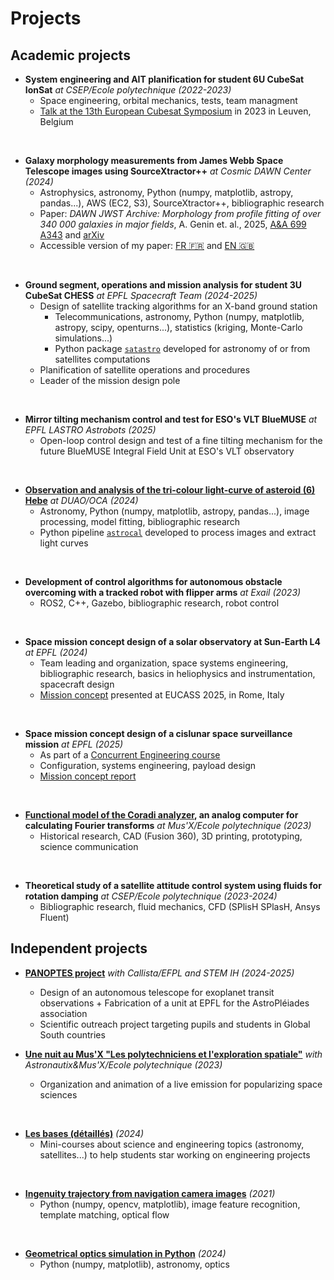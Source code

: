 # Projects

## Academic projects

* **System engineering and AIT planification for student 6U CubeSat IonSat** *at CSEP/Ecole polytechnique (2022-2023)*
  * Space engineering, orbital mechanics, tests, team managment
  * [Talk at the 13th European Cubesat Symposium](https://www.conftool.com/cubesat2023/index.php?page=browseSessions&form_session=13&presentations=hide) in 2023 in Leuven, Belgium
 
 <p> <br> </p>

* **Galaxy morphology measurements from James Webb Space Telescope images using SourceXtractor++** *at Cosmic DAWN Center (2024)*
  * Astrophysics, astronomy, Python (numpy, matplotlib, astropy, pandas...), AWS (EC2, S3), SourceXtractor++, bibliographic research
  * Paper: *DAWN JWST Archive: Morphology from profile fitting of over 340 000 galaxies in major fields*, A. Genin et. al., 2025, [A&A 699 A343](https://www.aanda.org/articles/aa/full_html/2025/07/aa55504-25/aa55504-25.html) and [arXiv](https://arxiv.org/abs/2505.21622)
  * Accessible version of my paper: [FR 🇫🇷](assets/Paper_easy-to-read_FR.pdf) and [EN 🇬🇧](assets/Paper_easy-to-read_EN.pdf)

<p> <br> </p>

* **Ground segment, operations and mission analysis for student 3U CubeSat CHESS** *at EPFL Spacecraft Team (2024-2025)*
  * Design of satellite tracking algorithms for an X-band ground station
    * Telecommunications, astronomy, Python (numpy, matplotlib, astropy, scipy, openturns...), statistics (kriging, Monte-Carlo simulations...)
    * Python package [`satastro`](https://github.com/AstroAure/satastro) developed for astronomy of or from satellites computations 
  * Planification of satellite operations and procedures
  * Leader of the mission design pole 

<p> <br> </p>

* **Mirror tilting mechanism control and test for ESO's VLT BlueMUSE** *at EPFL LASTRO Astrobots (2025)*
  * Open-loop control design and test of a fine tilting mechanism for the future BlueMUSE Integral Field Unit at ESO's VLT observatory
    
<p> <br> </p>

* **[Observation and analysis of the tri-colour light-curve of asteroid (6) Hebe](assets/Rapport_DUAO-AurelienGenin_Asteroides.pdf)** *at DUAO/OCA (2024)*
  * Astronomy, Python (numpy, matplotlib, astropy, pandas...), image processing, model fitting, bibliographic research
  * Python pipeline [`astrocal`](https://github.com/AstroAure/AstroCal) developed to process images and extract light curves
 
 <p> <br> </p>

* **Development of control algorithms for autonomous obstacle overcoming with a tracked robot with flipper arms** *at Exail (2023)*
  * ROS2, C++, Gazebo, bibliographic research, robot control
 
 <p> <br> </p>

* **Space mission concept design of a solar observatory at Sun-Earth L4** *at EPFL (2024)*
  * Team leading and organization, space systems engineering, bibliographic research, basics in heliophysics and instrumentation, spacecraft design
  * [Mission concept](assets/SOL_EUCASS_Article.pdf) presented at EUCASS 2025, in Rome, Italy
 
 <p> <br> </p>

* **Space mission concept design of a cislunar space surveillance mission** *at EPFL (2025)*
  * As part of a [Concurrent Engineering course](https://edu.epfl.ch/coursebook/fr/concurrent-engineering-of-space-missions-ENG-411)
  * Configuration, systems engineering, payload design
  * [Mission concept report](https://cdf.epfl.ch/ce_studies/2025_ENG-411)
 
<p> <br> </p>

* **[Functional model of the Coradi analyzer](https://portail.polytechnique.edu/musx/fr/lobjet-davril-2023-lanalyseur-coradi), an analog computer for calculating Fourier transforms** *at Mus'X/Ecole polytechnique (2023)*
  * Historical research, CAD (Fusion 360), 3D printing, prototyping, science communication
 
 <p> <br> </p>

* **Theoretical study of a satellite attitude control system using fluids for rotation damping** *at CSEP/Ecole polytechnique (2023-2024)*
  * Bibliographic research, fluid mechanics, CFD (SPlisH SPlasH, Ansys Fluent)

## Independent projects

* **[PANOPTES project](https://www.projectpanoptes.org/)** *with Callista/EFPL and STEM IH (2024-2025)*
  * Design of an autonomous telescope for exoplanet transit observations + Fabrication of a unit at EPFL for the AstroPléiades association
  * Scientific outreach project targeting pupils and students in Global South countries

* **[Une nuit au Mus'X "Les polytechniciens et l'exploration spatiale"](https://www.youtube.com/watch?v=Bj6o8RIyAnw)** *with Astronautix&Mus'X/Ecole polytechnique (2023)*
  * Organization and animation of a live emission for popularizing space sciences 

<p> <br> </p>

* **[Les bases (détaillés)](https://github.com/AstroAure/Les-bases-detaillees)** *(2024)*
  * Mini-courses about science and engineering topics (astronomy, satellites...) to help students star working on engineering projects 

<p> <br> </p>

* **[Ingenuity trajectory from navigation camera images](https://github.com/AstroAure/Ingenuity-Trajectory)** *(2021)*
  * Python (numpy, opencv, matplotlib), image feature recognition, template matching, optical flow

<p> <br> </p>

* **[Geometrical optics simulation in Python](https://github.com/AstroAure/Opticalpy)** *(2024)*
  * Python (numpy, matplotlib), astronomy, optics

